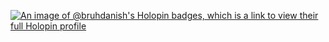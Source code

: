 [![An image of @bruhdanish's Holopin badges, which is a link to view their full Holopin profile](https://holopin.me/bruhdanish)](https://holopin.io/@bruhdanish)
